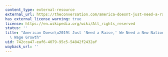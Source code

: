 ```yaml
---
content_type: external-resource
external_url: https://theconversation.com/america-doesnt-just-need-a-raise-we-need-a-new-national-norm-for-wage-growth-46831
has_external_license_warning: true
license: https://en.wikipedia.org/wiki/All_rights_reserved
status: ''
title: "American Doesn\u2019t Just 'Need a Raise,' We Need a New National Norm for\
  \ Wage Growth"
uid: 742cca47-eaf6-4079-95c5-54842f2432af
wayback_url: ''
---
```

